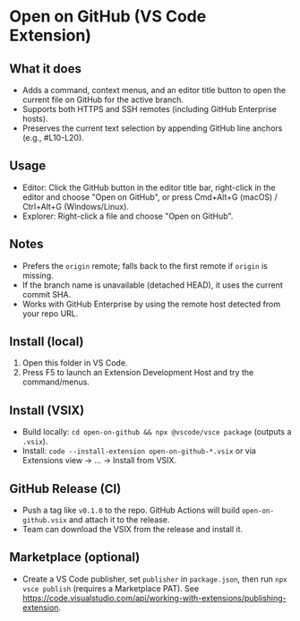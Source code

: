 # Open on GitHub (VS Code Extension)

## What it does

- Adds a command, context menus, and an editor title button to open the current file on GitHub for the active branch.
- Supports both HTTPS and SSH remotes (including GitHub Enterprise hosts).
- Preserves the current text selection by appending GitHub line anchors (e.g., #L10-L20).

## Usage

- Editor: Click the GitHub button in the editor title bar, right-click in the editor and choose "Open on GitHub", or press Cmd+Alt+G (macOS) / Ctrl+Alt+G (Windows/Linux).
- Explorer: Right-click a file and choose "Open on GitHub".

## Notes

- Prefers the `origin` remote; falls back to the first remote if `origin` is missing.
- If the branch name is unavailable (detached HEAD), it uses the current commit SHA.
- Works with GitHub Enterprise by using the remote host detected from your repo URL.

## Install (local)

1. Open this folder in VS Code.
2. Press F5 to launch an Extension Development Host and try the command/menus.

## Install (VSIX)

- Build locally: `cd open-on-github && npx @vscode/vsce package` (outputs a `.vsix`).
- Install: `code --install-extension open-on-github-*.vsix` or via Extensions view → … → Install from VSIX.

## GitHub Release (CI)

- Push a tag like `v0.1.0` to the repo. GitHub Actions will build `open-on-github.vsix` and attach it to the release.
- Team can download the VSIX from the release and install it.

## Marketplace (optional)

- Create a VS Code publisher, set `publisher` in `package.json`, then run `npx vsce publish` (requires a Marketplace PAT). See https://code.visualstudio.com/api/working-with-extensions/publishing-extension.
